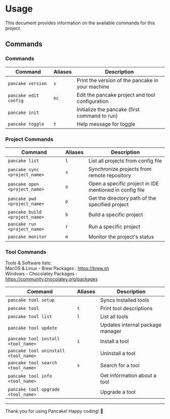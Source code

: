 # Usage

This document provides information on the available commands for this project.

## Commands

### Commands

| Command               | Aliases | Description                                      |
| --------------------- | ------- | ------------------------------------------------ |
| `pancake version`     | `v`     | Print the version of the pancake in your machine |
| `pancake edit config` | `ec`    | Edit the pancake project and tool configuration  |
| `pancake init`        |         | Initialize the pancake (first command to run)    |
| `pancake toggle`      | `t`     | Help message for toggle                          |

### Project Commands

| Command                        | Aliases | Description                                             |
| ------------------------------ | ------- | ------------------------------------------------------- |
| `pancake list`                 | `l`     | List all projects from config file                      |
| `pancake sync <project_name>`  | `s`     | Synchronize projects from remote repository             |
| `pancake open <project_name>`  | `o`     | Open a specific project in IDE mentioned in config file |
| `pancake pwd <project_name>`   | `p`     | Get the directory path of the specified project         |
| `pancake build <project_name>` | `b`     | Build a specific project                                |
| `pancake run <project_name>`   | `r`     | Run a specific project                                  |
| `pancake monitor`              | `m`     | Monitor the project's status                            |

### Tool Commands
Tools & Software lists: \
MacOS & Linux - Brew Packages       : https://brew.sh \
Windows       - Chocolatey Packages : https://community.chocolatey.org/packages 

| Command                              | Aliases | Description                      |
| ------------------------------------ | ------- | -------------------------------- |
| `pancake tool setup`                 |         | Syncs installed tools            |
| `pancake tool`                       | `t`     | Print tool descriptions          |
| `pancake tool list`                  | `l`     | List all tools                   |
| `pancake tool update`                |         | Updates internal package manager |
| `pancake tool install <tool_name>`   | `i`     | Install a tool                   |
| `pancake tool uninstall <tool_name>` |         | Uninstall a tool                 |
| `pancake tool search <tool_name>`    | `s`     | Search for a tool                |
| `pancake tool info <tool_name>`      |         | Get information about a tool     |
| `pancake tool upgrade <tool_name>`   |         | Upgrade a tool                   |

---

Thank you for using Pancake! Happy coding! 🥞